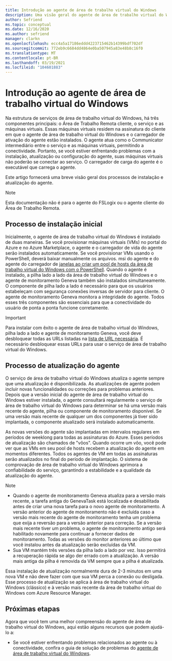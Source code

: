 ```yaml
---
title: Introdução ao agente de área de trabalho virtual do Windows
description: Uma visão geral do agente de área de trabalho virtual do Windows e dos processos de atualização.
author: Sefriend
ms.topic: conceptual
ms.date: 12/16/2020
ms.author: sefriend
manager: clarkn
ms.openlocfilehash: ecc4a5a17186eddd4223715462b14399bdf702df
ms.sourcegitcommit: 772eb9c6684dd4864e0ba507945a83e48b8c16f0
ms.translationtype: MT
ms.contentlocale: pt-BR
ms.lasthandoff: 03/19/2021
ms.locfileid: "104601883"
---
```

# <a name="get-started-with-the-windows-virtual-desktop-agent"></a>Introdução ao agente de área de trabalho virtual do Windows

Na estrutura de serviços de área de trabalho virtual do Windows, há três componentes principais: o Área de Trabalho Remota cliente, o serviço e as máquinas virtuais. Essas máquinas virtuais residem na assinatura do cliente em que o agente de área de trabalho virtual do Windows e o carregador de ativação do agente estão instalados. O agente atua como o Communicator intermediário entre o serviço e as máquinas virtuais, permitindo a conectividade. Portanto, se você estiver enfrentando problemas com a instalação, atualização ou configuração do agente, suas máquinas virtuais não poderão se conectar ao serviço. O carregador de carga do agente é o executável que carrega o agente. 

Este artigo fornecerá uma breve visão geral dos processos de instalação e atualização do agente.

>[!NOTE]
>Esta documentação não é para o agente do FSLogix ou o agente cliente do Área de Trabalho Remota.


## <a name="initial-installation-process"></a>Processo de instalação inicial

Inicialmente, o agente de área de trabalho virtual do Windows é instalado de duas maneiras. Se você provisionar máquinas virtuais (VMs) no portal do Azure e no Azure Marketplace, o agente e o carregador de vida do agente serão instalados automaticamente. Se você provisionar VMs usando o PowerShell, deverá baixar manualmente os arquivos. msi do agente e do agente do carregador de [janelas ao criar um pool de hosts da área de trabalho virtual do Windows com o PowerShell](create-host-pools-powershell.md#register-the-virtual-machines-to-the-windows-virtual-desktop-host-pool). Quando o agente é instalado, a pilha lado a lado da área de trabalho virtual do Windows e o agente de monitoramento Geneva também são instalados simultaneamente. O componente de pilha lado a lado é necessário para que os usuários estabeleçam com segurança conexões inversas de servidor para cliente. O agente de monitoramento Geneva monitora a integridade do agente. Todos esses três componentes são essenciais para que a conectividade do usuário de ponta a ponta funcione corretamente.

>[!IMPORTANT]
>Para instalar com êxito o agente de área de trabalho virtual do Windows, pilha lado a lado e agente de monitoramento Geneva, você deve desbloquear todas as URLs listadas na [lista de URL necessária](safe-url-list.md#virtual-machines). É necessário desbloquear essas URLs para usar o serviço de área de trabalho virtual do Windows.

## <a name="agent-update-process"></a>Processo de atualização do agente

O serviço de área de trabalho virtual do Windows atualiza o agente sempre que uma atualização é disponibilizada. As atualizações de agente podem incluir novas funcionalidades ou correções para problemas anteriores. Depois que a versão inicial do agente de área de trabalho virtual do Windows estiver instalada, o agente consultará regularmente o serviço de área de trabalho virtual do Windows para determinar se há uma versão mais recente do agente, pilha ou componente de monitoramento disponível. Se uma versão mais recente de qualquer um dos componentes já tiver sido implantada, o componente atualizado será instalado automaticamente.

As novas versões do agente são implantadas em intervalos regulares em períodos de weeklong para todas as assinaturas do Azure. Esses períodos de atualização são chamados de "vôos". Quando ocorre um vôo, você pode ver que as VMs em seu pool de hosts recebem a atualização do agente em momentos diferentes. Todos os agentes de VM em todas as assinaturas serão atualizados no final do período de implantação. O sistema de comprovação de área de trabalho virtual do Windows aprimora a confiabilidade do serviço, garantindo a estabilidade e a qualidade da atualização do agente.


>[!NOTE]
>- Quando o agente de monitoramento Geneva atualiza para a versão mais recente, a tarefa antiga do GenevaTask está localizada e desabilitada antes de criar uma nova tarefa para o novo agente de monitoramento. A versão anterior do agente de monitoramento não é excluída caso a versão mais recente do agente de monitoramento tenha um problema que exija a reversão para a versão anterior para correção. Se a versão mais recente tiver um problema, o agente de monitoramento antigo será habilitado novamente para continuar a fornecer dados de monitoramento. Todas as versões do monitor anteriores ao último que você instalou antes da atualização serão excluídas da VM.
>- Sua VM mantém três versões da pilha lado a lado por vez. Isso permitirá a recuperação rápida se algo der errado com a atualização. A versão mais antiga da pilha é removida da VM sempre que a pilha é atualizada.

Essa instalação de atualização normalmente dura de 2-3 minutos em uma nova VM e não deve fazer com que sua VM perca a conexão ou desligada. Esse processo de atualização se aplica à área de trabalho virtual do Windows (clássico) e à versão mais recente da área de trabalho virtual do Windows com Azure Resource Manager.

## <a name="next-steps"></a>Próximas etapas

Agora que você tem uma melhor compreensão do agente de área de trabalho virtual do Windows, aqui estão alguns recursos que podem ajudá-lo a:

- Se você estiver enfrentando problemas relacionados ao agente ou à conectividade, confira o guia de solução de problemas do [agente de área de trabalho virtual do Windows](troubleshoot-agent.md).
